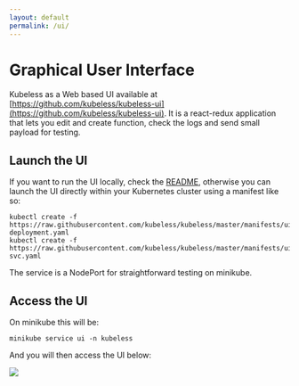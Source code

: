 ```yaml
---
layout: default
permalink: /ui/
---
```


# Graphical User Interface

Kubeless as a Web based UI available at [https://github.com/kubeless/kubeless-ui](https://github.com/kubeless/kubeless-ui). It is a react-redux application that lets you edit and create function, check the logs and send small payload for testing.


## Launch the UI

If you want to run the UI locally, check the [README](https://github.com/kubeless/kubeless-ui/blob/master/README.md), otherwise you can launch the UI directly within your Kubernetes cluster using a manifest like so:

```
kubectl create -f https://raw.githubusercontent.com/kubeless/kubeless/master/manifests/ui/ui-deployment.yaml
kubectl create -f https://raw.githubusercontent.com/kubeless/kubeless/master/manifests/ui/ui-svc.yaml
```

The service is a NodePort for straightforward testing on minikube.

## Access the UI

On minikube this will be:

```
minikube service ui -n kubeless
```

And you will then access the UI below:

<img src="/images/kubeless-ui.png">
